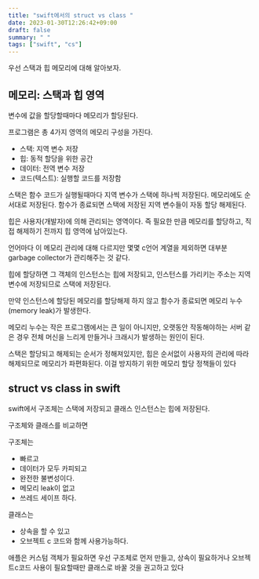 ```yaml
---
title: "swift에서의 struct vs class "
date: 2023-01-30T12:26:42+09:00
draft: false
summary: " "
tags: ["swift", "cs"]
---
```




우선 스택과 힙 메모리에 대해 알아보자.

## 메모리: 스택과 힙 영역
변수에 값을 할당할때마다 메모리가 할당된다.

프로그램은 총 4가지 영역의 메모리 구성을 가진다. 
* 스택: 지역 변수 저장
* 힙: 동적 할당을 위한 공간 
* 데이터: 전역 변수 저장
* 코드(텍스트): 실행할 코드를 저장함

스택은 함수 코드가 실행될때마다 지역 변수가 스택에 하나씩 저장된다. 메모리에도 순서대로 저장된다.
함수가 종료되면 스택에 저장된 지역 변수들이 자동 할당 해제된다.


힙은 사용자(개발자)에 의해 관리되는 영역이다. 즉 필요한 만큼 메모리를 할당하고, 직접 해제하기 전까지 힙 영역에 남아있는다.

언어마다 이 메모리 관리에 대해 다르지만 몇몇 c언어 계열을 제외하면 대부분 garbage collector가 관리해주는 것 같다.

힙에 할당하면 그 객체의 인스턴스는 힙에 저장되고, 인스턴스를 가리키는 주소는 지역변수에 저장되므로 스택에 저장된다.

만약 인스턴스에 할당된 메모리를 할당해제 하지 않고 함수가 종료되면 메모리 누수(memory leak)가 발생한다.

메모리 누수는 작은 프로그램에서는 큰 일이 아니지만, 오랫동안 작동해야하는 서버 같은 경우 전체 머신을 느리게 만들거나 크래시가 발생하는 원인이 된다.



스택은 할당되고 해제되는 순서가 정해져있지만, 힙은 순서없이 사용자의 관리에 따라 해제되므로 메모리가 파편화된다. 이걸 방지하기 위한 메모리 할당 정책들이 있다



## struct vs class in swift
swift에서 구조체는 스택에 저장되고 클래스 인스턴스는 힙에 저장된다.

구조체와 클래스를 비교하면 

구조체는
* 빠르고 
* 데이터가 모두 카피되고
* 완전한 불변성이다. 
* 메모리 leak이 없고
* 쓰레드 세이프 하다.

클래스는
* 상속을 할 수 있고
* 오브젝트 c 코드와 함께 사용가능하다.


애플은 커스텀 객체가 필요하면 우선 구조체로 먼저 만들고, 상속이 필요하거나 오브젝트c코드 사용이 필요할때만 클래스로 바꿀 것을 권고하고 있다